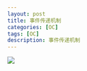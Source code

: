 ```yaml
---
layout: post
title: 事件传递机制
categories: [OC]
tags: [OC]
description: 事件传递机制
---
```



<img src="{{ site.BASE_PATH }}/assets/post/msgchina.svg" />
